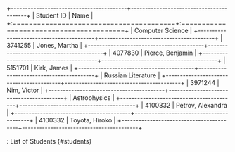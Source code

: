 +-----------------------------------------+-----------------------------------------+
| Student ID                              | Name                                    |
+:========================================+:========================================+
| Computer Science                                                                  |
+-----------------------------------------+-----------------------------------------+
| 3741255                                 | Jones, Martha                           |
+-----------------------------------------+-----------------------------------------+
| 4077830                                 | Pierce, Benjamin                        |
+-----------------------------------------+-----------------------------------------+
| 5151701                                 | Kirk, James                             |
+-----------------------------------------+-----------------------------------------+
| Russian Literature                                                                |
+-----------------------------------------+-----------------------------------------+
| 3971244                                 | Nim, Victor                             |
+-----------------------------------------+-----------------------------------------+
| Astrophysics                                                                      |
+-----------------------------------------+-----------------------------------------+
| 4100332                                 | Petrov, Alexandra                       |
+-----------------------------------------+-----------------------------------------+
| 4100332                                 | Toyota, Hiroko                          |
+-----------------------------------------+-----------------------------------------+

: List of Students {#students}
